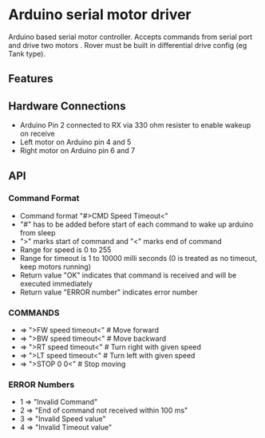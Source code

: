 # Arduino serial motor driver
Arduino based serial motor controller. Accepts commands from serial port and drive two motors . Rover must be built in differential drive config (eg Tank type). 
## Features
## Hardware Connections
 *   Arduino Pin 2 connected to RX via 330 ohm resister to enable wakeup on receive 
 *   Left motor on Arduino pin 4 and 5
 *   Right motor on Arduino pin 6 and 7
## API
### Command Format 
* Command format "#>CMD Speed Timeout<"
* "#" has to be added before start of each command to wake up arduino from sleep
* ">" marks start of command and "<" marks end of command
* Range for speed is 0 to 255
* Range for timeout is 1 to 10000 milli seconds (0 is treated as no timeout, keep motors running)   
* Return value "OK" indicates that command is received and will be executed immediately
* Return value "ERROR number" indicates error number 
   
### COMMANDS
* => ">FW speed timeout<" # Move forward
* => ">BW speed timeout<" # Move backward
* => ">RT speed timeout<" # Turn right with given speed
* => ">LT speed timeout<" # Turn left with given speed
* => ">STOP 0 0<"         # Stop moving

### ERROR Numbers
* 1 => "Invalid Command"
* 2 => "End of command not received within 100 ms"
* 3 => "Invalid Speed value"
* 4 => "Invalid Timeout value"
